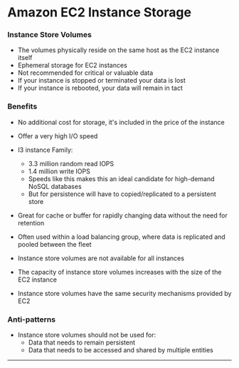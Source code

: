 # Amazon EC2 Instance Storage

### Instance Store Volumes
- The volumes physically reside on the same host as the EC2 instance itself
- Ephemeral storage for EC2 instances
- Not recommended for critical or valuable data
- If your instance is stopped or terminated your data is lost
- If your instance is rebooted, your data will remain in tact

### Benefits
- No additional cost for storage, it's included in the price of the instance
- Offer a very high I/O speed
- I3 instance Family:
	- 3.3 million random read IOPS
	- 1.4 million write IOPS
	- Speeds like this makes this an ideal candidate for high-demand NoSQL databases
	- But for persistence will have to copied/replicated to a persistent store
- Great for cache or buffer for rapidly changing data without the need for retention
- Often used within a load balancing group, where data is replicated and pooled between the fleet

- Instance store volumes are not available for all instances
- The capacity of instance store volumes increases with the size of the EC2 instance
- Instance store volumes have the same security mechanisms provided by EC2

### Anti-patterns
- Instance store volumes should not be used for:
	- Data that needs to remain persistent
	- Data that needs to be accessed and shared by multiple entities

---